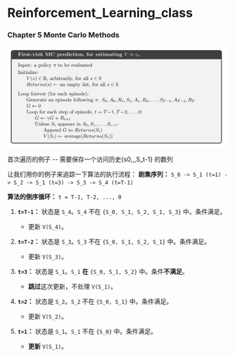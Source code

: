 
# Reinforcement_Learning_class

### Chapter 5 Monte Carlo Methods

<img src="ch5_al1.png" alt="State Transition Example" width="600"/> 

首次遍历的例子 -- 需要保存一个访问历史{s0,,,S_t-1} 的数列

让我们用你的例子来追踪一下算法的执行流程：
**剧集序列：** `S_0 -> S_1 (t=1) -> S_2 -> S_1 (t=3) -> S_3 -> S_4 (t=T-1)`

**算法的倒序循环：** `t = T-1, T-2, ..., 0`

1.  **`t=T-1`：** 状态是 `S_4`。`S_4` 不在 `{S_0, S_1, S_2, S_1, S_3}` 中。条件满足。
    * 更新 `V(S_4)`。

2.  **`t=T-2`：** 状态是 `S_3`。`S_3` 不在 `{S_0, S_1, S_2, S_1}` 中。条件满足。
    * 更新 `V(S_3)`。

3.  **`t=3`：** 状态是 `S_1`。`S_1` **在** `{S_0, S_1, S_2}` 中。条件**不满足**。
    * **跳过**这次更新，不处理 `V(S_1)`。

4.  **`t=2`：** 状态是 `S_2`。`S_2` 不在 `{S_0, S_1}` 中。条件满足。
    * 更新 `V(S_2)`。

5.  **`t=1`：** 状态是 `S_1`。`S_1` 不在 `{S_0}` 中。条件满足。
    * **更新** `V(S_1)`。

 